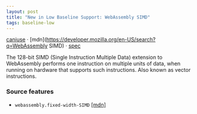 ```yaml
---
layout: post
title: "New in Low Baseline Support: WebAssembly SIMD"
tags: baseline-low
---
```


[caniuse](https://caniuse.com/?search=wasm-simd) · [mdn](https://developer.mozilla.org/en-US/search?q=WebAssembly SIMD) · [spec](https://webassembly.github.io/spec/core/bikeshed/#vector-instructions)

The 128-bit SIMD (Single Instruction Multiple Data) extension to WebAssembly performs one instruction on multiple units of data, when running on hardware that supports such instructions. Also known as vector instructions.

### Source features

- ``webassembly.fixed-width-SIMD`` [[mdn]](https://developer.mozilla.org/en-US/search?q=webassembly.fixed-width-SIMD)

